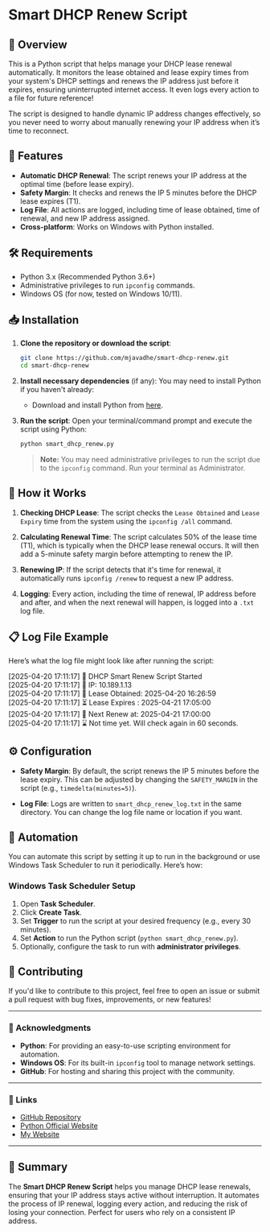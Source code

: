 # **Smart DHCP Renew Script**

## 🚀 Overview

This is a Python script that helps manage your DHCP lease renewal automatically. It monitors the lease obtained and lease expiry times from your system's DHCP settings and renews the IP address just before it expires, ensuring uninterrupted internet access. It even logs every action to a file for future reference!

The script is designed to handle dynamic IP address changes effectively, so you never need to worry about manually renewing your IP address when it’s time to reconnect.

## 🔧 Features

- **Automatic DHCP Renewal**: The script renews your IP address at the optimal time (before lease expiry).
- **Safety Margin**: It checks and renews the IP 5 minutes before the DHCP lease expires (T1).
- **Log File**: All actions are logged, including time of lease obtained, time of renewal, and new IP address assigned.
- **Cross-platform**: Works on Windows with Python installed.

## 🛠️ Requirements

- Python 3.x (Recommended Python 3.6+)
- Administrative privileges to run `ipconfig` commands.
- Windows OS (for now, tested on Windows 10/11).

## 📥 Installation

1. **Clone the repository or download the script**:
    ```bash
    git clone https://github.com/mjavadhe/smart-dhcp-renew.git
    cd smart-dhcp-renew
    ```

2. **Install necessary dependencies** (if any):
    You may need to install Python if you haven't already:
    - Download and install Python from [here](https://www.python.org/downloads/).

3. **Run the script**:
    Open your terminal/command prompt and execute the script using Python:
    ```bash
    python smart_dhcp_renew.py
    ```

    > **Note:** You may need administrative privileges to run the script due to the `ipconfig` command. Run your terminal as Administrator.

## 🔄 How it Works

1. **Checking DHCP Lease**: The script checks the `Lease Obtained` and `Lease Expiry` time from the system using the `ipconfig /all` command.
   
2. **Calculating Renewal Time**: The script calculates 50% of the lease time (T1), which is typically when the DHCP lease renewal occurs. It will then add a 5-minute safety margin before attempting to renew the IP.

3. **Renewing IP**: If the script detects that it's time for renewal, it automatically runs `ipconfig /renew` to request a new IP address.

4. **Logging**: Every action, including the time of renewal, IP address before and after, and when the next renewal will happen, is logged into a `.txt` log file.

## 📋 Log File Example

Here’s what the log file might look like after running the script:

[2025-04-20 17:11:17] 🚀 DHCP Smart Renew Script Started  
[2025-04-20 17:11:17] 📡 IP: 10.189.1.13  
[2025-04-20 17:11:17] 📅 Lease Obtained: 2025-04-20 16:26:59  
[2025-04-20 17:11:17] ⏳ Lease Expires : 2025-04-21 17:05:00  
[2025-04-20 17:11:17] 🔁 Next Renew at: 2025-04-21 17:00:00  
[2025-04-20 17:11:17] ⌛ Not time yet. Will check again in 60 seconds.  

## ⚙️ Configuration

- **Safety Margin**: By default, the script renews the IP 5 minutes before the lease expiry. This can be adjusted by changing the `SAFETY_MARGIN` in the script (e.g., `timedelta(minutes=5)`).

- **Log File**: Logs are written to `smart_dhcp_renew_log.txt` in the same directory. You can change the log file name or location if you want.

## 🤖 Automation

You can automate this script by setting it up to run in the background or use Windows Task Scheduler to run it periodically. Here’s how:

### Windows Task Scheduler Setup

1. Open **Task Scheduler**.
2. Click **Create Task**.
3. Set **Trigger** to run the script at your desired frequency (e.g., every 30 minutes).
4. Set **Action** to run the Python script (`python smart_dhcp_renew.py`).
5. Optionally, configure the task to run with **administrator privileges**.

## 🤝 Contributing

If you'd like to contribute to this project, feel free to open an issue or submit a pull request with bug fixes, improvements, or new features!

---

### 🙏 Acknowledgments

- **Python**: For providing an easy-to-use scripting environment for automation.
- **Windows OS**: For its built-in `ipconfig` tool to manage network settings.
- **GitHub**: For hosting and sharing this project with the community.

---

### 🔗 Links

- [GitHub Repository](https://github.com/mjavadhe/smart-dhcp-renew)
- [Python Official Website](https://www.python.org/)
- [My Website](https://mjavadhe.ir)
  
---

## 📝 Summary

The **Smart DHCP Renew Script** helps you manage DHCP lease renewals, ensuring that your IP address stays active without interruption. It automates the process of IP renewal, logging every action, and reducing the risk of losing your connection. Perfect for users who rely on a consistent IP address.
